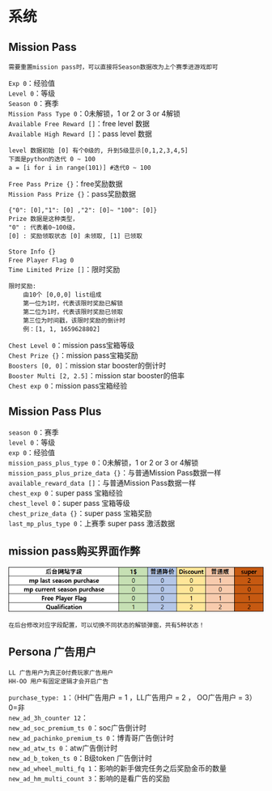 # 系统

## Mission Pass

    需要重置mission pass时，可以直接将Season数据改为上个赛季进游戏即可  

`Exp 0`：经验值  
`Level 0`：等级  
`Season 0`：赛季  
`Mission Pass Type 0`：0未解锁，1 or 2 or 3 or 4解锁  
`Available Free Reward []`：free level 数据  
`Available High Reward []`：pass level 数据

    level 数据初始 [0] 有个0级的, 升到5级显示[0,1,2,3,4,5]
    下面是python的迭代 0 ~ 100
    a = [i for i in range(101)] #迭代0 ~ 100
`Free Pass Prize {}`：free奖励数据  
`Mission Pass Prize {}`：pass奖励数据  
    
    {"0": [0],"1": [0] ,"2": [0]~ "100": [0]} 
    Prize 数据是这种类型，
    "0" : 代表着0~100级，
    [0] : 奖励领取状态 [0] 未领取, [1] 已领取
`Store Info {}`  
`Free Player Flag 0`  
`Time Limited Prize []`：限时奖励  

    限时奖励:
        由10个 [0,0,0] list组成
        第一位为1时，代表该限时奖励已解锁
        第二位为1时，代表该限时奖励已领取
        第三位为时间戳，该限时奖励的倒计时
        例：[1, 1, 1659628802]

`Chest Level 0`：mission pass宝箱等级  
`Chest Prize {}`：mission pass宝箱奖励  
`Boosters [0, 0]`：mission star booster的倒计时  
`Booster Multi [2, 2.5]`：mission star booster的倍率  
`Chest exp 0`：mission pass宝箱经验  

## Mission Pass Plus

`season 0`：赛季  
`level 0`：等级  
`exp 0`：经验值  
`mission_pass_plus_type 0`：0未解锁，1 or 2 or 3 or 4解锁  
`mission_pass_plus_prize_data {}`：与普通Mission Pass数据一样  
`available_reward_data []`：与普通Mission Pass数据一样  
`chest_exp 0`：super pass 宝箱经验  
`chest_level 0`：super pass 宝箱等级  
`chest_prize_data {}`：super pass 宝箱奖励  
`last_mp_plus_type 0`：上赛季 super pass 激活数据  

## mission pass购买界面作弊
![解锁弹窗配置](images/S_mission_pass_boost.png)  

    在后台修改对应字段配置，可以切换不同状态的解锁弹窗，共有5种状态！

## Persona 广告用户

    LL 广告用户为真正0付费玩家广告用户
    HH-OO 用户有固定逻辑才会开启广告
    
`purchase_type: 1`：（HH广告用户 = 1 ，LL广告用户 = 2 ， OO广告用户 = 3）0=非  
`new_ad_3h_counter 12`：  
`new_ad_soc_premium_ts 0`：soc广告倒计时  
`new_ad_pachinko_premium_ts 0`：博青哥广告倒计时  
`new_ad_atw_ts 0`：atw广告倒计时  
`new_ad_b_token_ts 0`：B级token 广告倒计时  
`new_ad_wheel_multi_fq 1`：影响的新手做完任务之后奖励金币的数量   
`new_ad_hm_multi_count 3`：影响的是看广告的奖励  